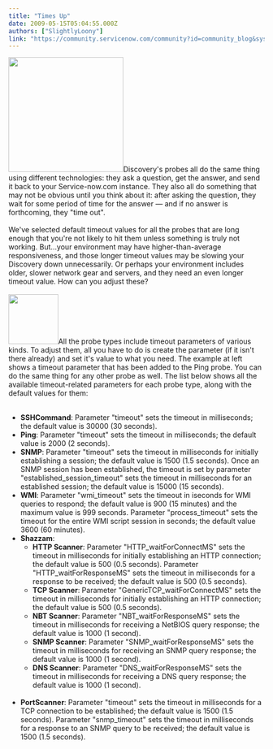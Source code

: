 ```yaml
---
title: "Times Up"
date: 2009-05-15T05:04:55.000Z
authors: ["SlightlyLoony"]
link: "https://community.servicenow.com/community?id=community_blog&sys_id=452d26e5dbd0dbc01dcaf3231f961991"
---
```

<p><img  alt="" class="jive-image" src="5a133802db5097041dcaf3231f9619d1.iix" style="width: auto; height: 226px;" />Discovery's probes all do the same thing using different technologies: they ask a question, get the answer, and send it back to your Service-now.com instance. They also all do something that may not be obvious until you think about it: after asking the question, they wait for some period of time for the answer — and if no answer is forthcoming, they "time out".<!--break --><br /><br />We've selected default timeout values for all the probes that are long enough that you're not likely to hit them unless something is truly not working. But...your environment may have higher-than-average responsiveness, and those longer timeout values may be slowing your Discovery down unnecessarily. Or perhaps your environment includes older, slower network gear and servers, and they need an even longer timeout value. How can you adjust these? <br /><br /><img  alt="" class="jive-image" src="baef8c8adb549704ed6af3231f961982.iix" style="width: auto; height: 98px;" />All the probe types include timeout parameters of various kinds. To adjust them, all you have to do is create the parameter (if it isn't there already) and set it's value to what you need. The example at left shows a timeout parameter that has been added to the Ping probe. You can do the same thing for any other probe as well. The list below shows all the available timeout-related parameters for each probe type, along with the default values for them:<br /><br /><ul><li><b>SSHCommand</b>: Parameter "timeout" sets the timeout in milliseconds; the default value is 30000 (30 seconds).</li><li><b>Ping</b>: Parameter "timeout" sets the timeout in milliseconds; the default value is 2000 (2 seconds).</li><li><b>SNMP</b>: Parameter "timeout" sets the timeout in milliseconds for initially establishing a session; the default value is 1500 (1.5 seconds). Once an SNMP session has been established, the timeout is set by parameter "established_session_timeout" sets the timeout in milliseconds for an established session; the default value is 15000 (15 seconds).</li><li><b>WMI</b>: Parameter "wmi_timeout" sets the timeout in iseconds for WMI queries to respond; the default value is 900 (15 minutes) and the maximum value is 999 seconds. Parameter "process_timeout" sets the timeout for the entire WMI script session in seconds; the default value 3600 (60 minutes).</li><li><b>Shazzam</b>:<br /><ul><li><b>HTTP Scanner</b>: Parameter "HTTP_waitForConnectMS" sets the timeout in milliseconds for initially establishing an HTTP connection; the default value is 500 (0.5 seconds). Parameter "HTTP_waitForResponseMS" sets the timeout in milliseconds for a response to be received; the default value is 500 (0.5 seconds).</li><li><b>TCP Scanner</b>: Parameter "GenericTCP_waitForConnectMS" sets the timeout in milliseconds for initially establishing an HTTP connection; the default value is 500 (0.5 seconds).</li><li><b>NBT Scanner</b>: Parameter "NBT_waitForResponseMS" sets the timeout in milliseconds for receiving a NetBIOS query response; the default value is 1000 (1 second).</li><li><b>SNMP Scanner</b>: Parameter "SNMP_waitForResponseMS" sets the timeout in milliseconds for receiving an SNMP query response; the default value is 1000 (1 second).</li><li><b>DNS Scanner</b>: Parameter "DNS_waitForResponseMS" sets the timeout in milliseconds for receiving a DNS query response; the default value is 1000 (1 second).</li></ul><br /></li><li><b>PortScanner</b>: Parameter "timeout" sets the timeout in milliseconds for a TCP connection to be established; the default value is 1500 (1.5 seconds). Parameter "snmp_timeout" sets the timeout in milliseconds for a response to an SNMP query to be received; the default value is 1500 (1.5 seconds).</li></ul></p>